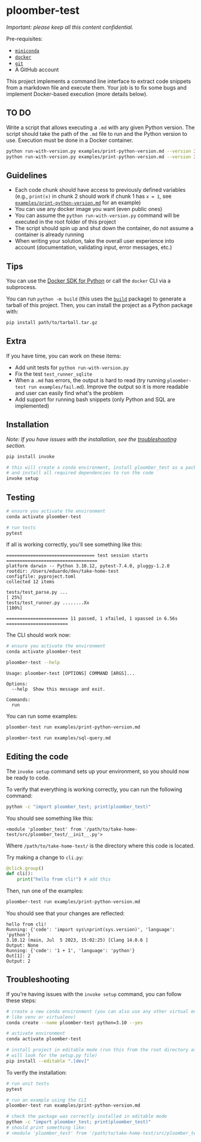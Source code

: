 # ploomber-test

*Important: please keep all this content confidential.*

Pre-requisites:

- [`miniconda`](https://docs.conda.io/en/latest/miniconda.html)
- [`docker`](https://www.docker.com/products/docker-desktop/)
- [`git`](https://git-scm.com/downloads)
- A GitHub account 

This project implements a command line interface to extract code snippets from a
markdown file and execute them. Your job is to fix some bugs and implement
Docker-based execution (more details below).

## TO DO

Write a script that allows executing a `.md` with any given Python version. The
script should take the path of the `.md` file to run and the Python version to use.
Execution must be done in a Docker container.

```sh
python run-with-version.py examples/print-python-version.md --version 3.10
python run-with-version.py examples/print-python-version.md --version 3.11
```

## Guidelines

- Each code chunk should have access to previously defined variables (e.g., `print(x)` in chunk 2 should work if chunk 1 has `x = 1`, see [`examples/print-python-version.md`](examples/print-python-version.md) for an example)
- You can use any docker image you want (even public ones)
- You can assume the `python run-with-version.py` command will be executed in the root folder of this project
- The script should spin up and shut down the container, do not assume a container is already running
- When writing your solution, take the overall user experience into account (documentation, validating input, error messages, etc.)
## Tips

You can use the [Docker SDK for Python](https://github.com/docker/docker-py) or call the `docker` CLI via a subprocess.

You can run `python -m build` (this uses the [`build`](https://github.com/pypa/build) package) to generate a tarball of this project. Then, you can
install the project as a Python package with:

```sh
pip install path/to/tarball.tar.gz
```

## Extra

If you have time, you can work on these items:

- Add unit tests for `python run-with-version.py`
- Fix the test `test_runner_sqlite`
- When a `.md` has errors, the output is hard to read (try running `ploomber-test run examples/fail.md`). Improve the output so it is more readable and user can easily find what's the problem
- Add support for running bash snippets (only Python and SQL are implemented)

## Installation

*Note: If you have issues with the installation, see the [troubleshooting](#troubleshooting) section.*

```sh
pip install invoke

# this will create a conda environment, install ploomber_test as a package
# and install all required dependencies to run the code
invoke setup
```

## Testing

```sh
# ensure you activate the environment
conda activate ploomber-test

# run tests
pytest
```

If all is working correctly, you'll see something like this:

```
================================= test session starts ==================================
platform darwin -- Python 3.10.12, pytest-7.4.0, pluggy-1.2.0
rootdir: /Users/eduardo/dev/take-home-test
configfile: pyproject.toml
collected 12 items

tests/test_parse.py ...                                                          [ 25%]
tests/test_runner.py ........Xx                                                  [100%]

======================= 11 passed, 1 xfailed, 1 xpassed in 6.56s =======================
```

The CLI should work now:

```sh
# ensure you activate the environment
conda activate ploomber-test

ploomber-test --help
```

```
Usage: ploomber-test [OPTIONS] COMMAND [ARGS]...

Options:
  --help  Show this message and exit.

Commands:
  run
```

You can run some examples:

```sh
ploomber-test run examples/print-python-version.md

ploomber-test run examples/sql-query.md
```

## Editing the code

The `invoke setup` command sets up your environment, so you should now be ready to
code.

To verify that everything is working correctly, you can run the following command:

```sh
python -c "import ploomber_test; print(ploomber_test)"
```

You should see something like this:

```
<module 'ploomber_test' from '/path/to/take-home-test/src/ploomber_test/__init__.py'>
```

Where `/path/to/take-home-test/` is the directory where this code is located.

Try making a change to `cli.py`:

```python
@click.group()
def cli():
    print("hello from cli!") # add this
```

Then, run one of the examples:

```sh
ploomber-test run examples/print-python-version.md
```

You should see that your changes are reflected:

```
hello from cli!
Running: {'code': 'import sys\nprint(sys.version)', 'language': 'python'}
3.10.12 (main, Jul  5 2023, 15:02:25) [Clang 14.0.6 ]
Output: None
Running: {'code': '1 + 1', 'language': 'python'}
Out[1]: 2
Output: 2
```

## Troubleshooting

If you're having issues with the `invoke setup` command, you can follow these steps:

```sh
# create a new conda environment (you can also use any other virtual environment tool
# like venv or virtualenv)
conda create --name ploomber-test python=3.10 --yes

# activate environment
conda activate ploomber-test

# install project in editable mode (run this from the root directory as this command
# will look for the setup.py file)
pip install --editable ".[dev]"
```

To verify the installation:

```sh
# run unit tests
pytest

# run an example using the CLI
ploomber-test run examples/print-python-version.md

# check the package was correctly installed in editable mode
python -c "import ploomber_test; print(ploomber_test)"
# should print something like:
# <module 'ploomber_test' from '/path/to/take-home-test/src/ploomber_test/__init__.py'>
```
